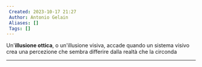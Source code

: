 ```yaml
---
 Created: 2023-10-17 21:27
 Author: Antonio Gelain
 Aliases: []
 Tags: []
---
```


Un'**illusione ottica**, o un'illusione visiva, accade quando un sistema visivo crea una percezione che sembra differire dalla realtà che la circonda

---

